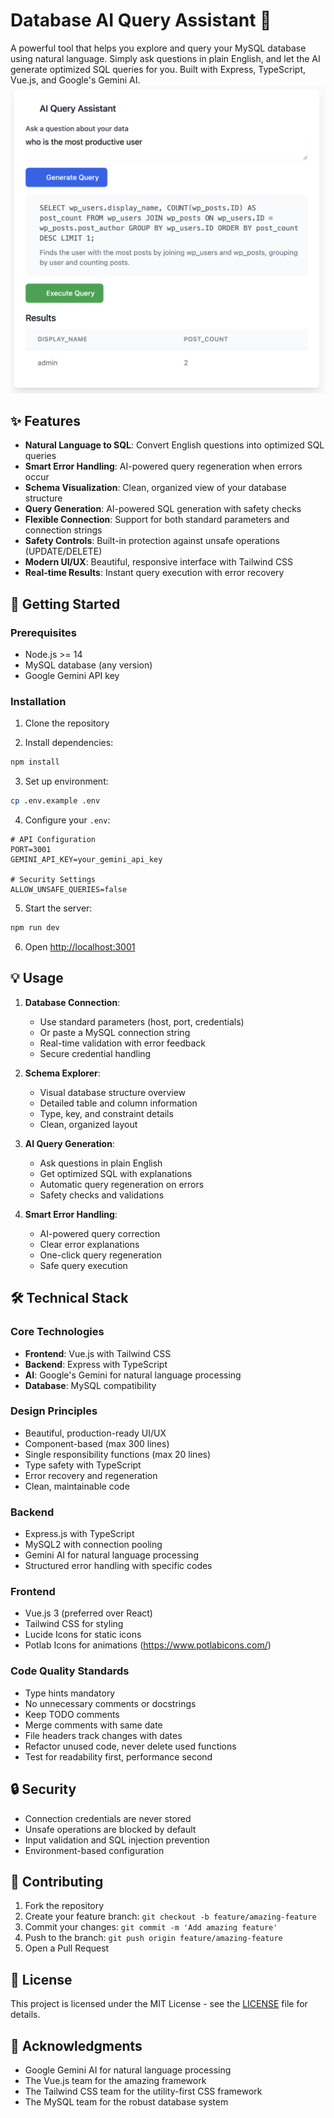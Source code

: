 <!--
Changes made:
2025-03-16: Created README with project overview, features, setup instructions, and technical details
2025-03-16: Made content database-focused, improved error handling docs, enhanced technical stack details
-->

# Database AI Query Assistant 🤖

A powerful tool that helps you explore and query your MySQL database using natural language. Simply ask questions in plain English, and let the AI generate optimized SQL queries for you. Built with Express, TypeScript, Vue.js, and Google's Gemini AI.
![MySQL AI Query Assistant](public/wp-ai-query.png)

## ✨ Features

- **Natural Language to SQL**: Convert English questions into optimized SQL queries
- **Smart Error Handling**: AI-powered query regeneration when errors occur
- **Schema Visualization**: Clean, organized view of your database structure
- **Query Generation**: AI-powered SQL generation with safety checks
- **Flexible Connection**: Support for both standard parameters and connection strings
- **Safety Controls**: Built-in protection against unsafe operations (UPDATE/DELETE)
- **Modern UI/UX**: Beautiful, responsive interface with Tailwind CSS
- **Real-time Results**: Instant query execution with error recovery

## 🚀 Getting Started

### Prerequisites

- Node.js >= 14
- MySQL database (any version)
- Google Gemini API key

### Installation

1. Clone the repository

2. Install dependencies:
```bash
npm install
```

3. Set up environment:
```bash
cp .env.example .env
```

4. Configure your `.env`:
```env
# API Configuration
PORT=3001
GEMINI_API_KEY=your_gemini_api_key

# Security Settings
ALLOW_UNSAFE_QUERIES=false
```

5. Start the server:
```bash
npm run dev
```

6. Open [http://localhost:3001](http://localhost:3001)

## 💡 Usage

1. **Database Connection**:
   - Use standard parameters (host, port, credentials)
   - Or paste a MySQL connection string
   - Real-time validation with error feedback
   - Secure credential handling

2. **Schema Explorer**:
   - Visual database structure overview
   - Detailed table and column information
   - Type, key, and constraint details
   - Clean, organized layout

3. **AI Query Generation**:
   - Ask questions in plain English
   - Get optimized SQL with explanations
   - Automatic query regeneration on errors
   - Safety checks and validations

4. **Smart Error Handling**:
   - AI-powered query correction
   - Clear error explanations
   - One-click query regeneration
   - Safe query execution

## 🛠️ Technical Stack

### Core Technologies
- **Frontend**: Vue.js with Tailwind CSS
- **Backend**: Express with TypeScript
- **AI**: Google's Gemini for natural language processing
- **Database**: MySQL compatibility

### Design Principles
- Beautiful, production-ready UI/UX
- Component-based (max 300 lines)
- Single responsibility functions (max 20 lines)
- Type safety with TypeScript
- Error recovery and regeneration
- Clean, maintainable code

### Backend
- Express.js with TypeScript
- MySQL2 with connection pooling
- Gemini AI for natural language processing
- Structured error handling with specific codes

### Frontend
- Vue.js 3 (preferred over React)
- Tailwind CSS for styling
- Lucide Icons for static icons
- Potlab Icons for animations (https://www.potlabicons.com/)

### Code Quality Standards
- Type hints mandatory
- No unnecessary comments or docstrings
- Keep TODO comments
- Merge comments with same date
- File headers track changes with dates
- Refactor unused code, never delete used functions
- Test for readability first, performance second

## 🔒 Security

- Connection credentials are never stored
- Unsafe operations are blocked by default
- Input validation and SQL injection prevention
- Environment-based configuration

## 🤝 Contributing

1. Fork the repository
2. Create your feature branch: `git checkout -b feature/amazing-feature`
3. Commit your changes: `git commit -m 'Add amazing feature'`
4. Push to the branch: `git push origin feature/amazing-feature`
5. Open a Pull Request

## 📝 License

This project is licensed under the MIT License - see the [LICENSE](LICENSE) file for details.

## 🙏 Acknowledgments

- Google Gemini AI for natural language processing
- The Vue.js team for the amazing framework
- The Tailwind CSS team for the utility-first CSS framework
- The MySQL team for the robust database system
